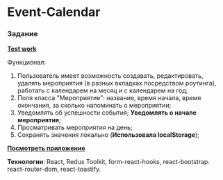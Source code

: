 # Event-Calendar

### Задание

[**Test work**](https://github.com/GPB-COS/test-work-react/tree/master/test%203)

Функционал:
1. Пользователь имеет возможность создавать, редактировать, удалять мероприятия (в разных вкладках посредством роутинга), работать с календарем на месяц и с календарем на год;
2. Поля класса "Мероприятие": название, время начала, время окончания, за сколько напоминать о мероприятии;
3. Уведомлять об успешности события; **Уведомлять о начале мероприятия**;
4. Просматривать мероприятия на день;
5. Сохранять значения локально (**Использовала localStorage**);

[**Посмотреть приложение**](https://my-app-mu-silk.vercel.app/)

**Технологии**: React, Redux Toolkit, form-react-hooks, react-bootstrap. react-router-dom, react-toastify.
